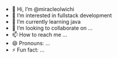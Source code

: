 - 👋 Hi, I’m @miracleolwichi
- 👀 I’m interested in fullstack development
- 🌱 I’m currently learning java
- 💞️ I’m looking to collaborate on ...
- 📫 How to reach me ...
- 😄 Pronouns: ...
- ⚡ Fun fact: ...

<!---
miracleolwichi/miracleolwichi is a ✨ special ✨ repository because its `README.md` (this file) appears on your GitHub profile.
You can click the Preview link to take a look at your changes.
--->
